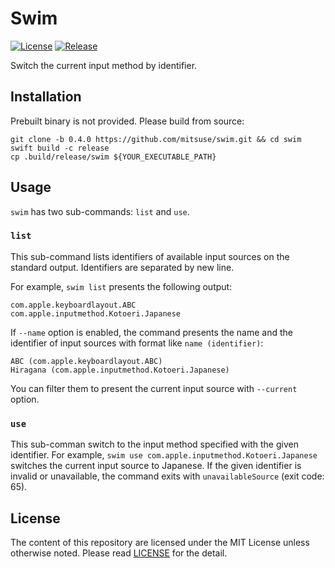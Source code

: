 # Swim

[![License][badge-license]][license]
[![Release][release-badge]][release]

Switch the current input method by identifier.


## Installation

Prebuilt binary is not provided. Please build from source:

```
git clone -b 0.4.0 https://github.com/mitsuse/swim.git && cd swim
swift build -c release
cp .build/release/swim ${YOUR_EXECUTABLE_PATH}
```


## Usage

`swim` has two sub-commands: `list` and `use`.

### `list`

This sub-command lists identifiers of available input sources on the standard output.
Identifiers are separated by new line.

For example, `swim list` presents the following output:

```
com.apple.keyboardlayout.ABC
com.apple.inputmethod.Kotoeri.Japanese
```

If `--name` option is enabled,
the command presents the name and the identifier of input sources
with format like `name (identifier)`:

```
ABC (com.apple.keyboardlayout.ABC)
Hiragana (com.apple.inputmethod.Kotoeri.Japanese)
```

You can filter them to present the current input source with `--current` option.


### `use`

This sub-comman switch to the input method specified with the given identifier.
For example, `swim use com.apple.inputmethod.Kotoeri.Japanese` switches the current input source to
Japanese.
If the given identifier is invalid or unavailable,
the command exits with `unavailableSource` (exit code: 65).


## License

The content of this repository are licensed under the MIT License unless otherwise noted.
Please read [LICENSE][license] for the detail.


[badge-license]: https://img.shields.io/badge/license-MIT-yellowgreen.svg?style=flat-square
[license]: LICENSE
[release-badge]: https://img.shields.io/github/tag/mitsuse/swim.svg?style=flat-square
[release]: https://github.com/mitsuse/swim/releases

